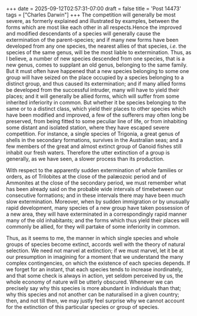 +++
date = 2025-09-12T02:57:31-07:00
draft = false
title = 'Post 14473'
tags = ["Charles Darwin"]
+++
The competition will generally be most severe, as formerly explained and illustrated by examples, between the forms which are most like each other in all respects.Hence the improved and modified descendants of a species will generally cause the extermination of the parent-species; and if many new forms have been developed from any one species, the nearest allies of that species, _i.e._ the species of the same genus, will be the most liable to extermination. Thus, as I believe, a number of new species descended from one species, that is a new genus, comes to supplant an old genus, belonging to the same family. But it must often have happened that a new species belonging to some one group will have seized on the place occupied by a species belonging to a distinct group, and thus caused its extermination; and if many allied forms be developed from the successful intruder, many will have to yield their places; and it will generally be allied forms, which will suffer from some inherited inferiority in common. But whether it be species belonging to the same or to a distinct class, which yield their places to other species which have been modified and improved, a few of the sufferers may often long be preserved, from being fitted to some peculiar line of life, or from inhabiting some distant and isolated station, where they have escaped severe competition. For instance, a single species of Trigonia, a great genus of shells in the secondary formations, survives in the Australian seas; and a few members of the great and almost extinct group of Ganoid fishes still inhabit our fresh waters. Therefore the utter extinction of a group is generally, as we have seen, a slower process than its production.

With respect to the apparently sudden extermination of whole families or orders, as of Trilobites at the close of the palæozoic period and of Ammonites at the close of the secondary period, we must remember what has been already said on the probable wide intervals of timebetween our consecutive formations; and in these intervals there may have been much slow extermination. Moreover, when by sudden immigration or by unusually rapid development, many species of a new group have taken possession of a new area, they will have exterminated in a correspondingly rapid manner many of the old inhabitants; and the forms which thus yield their places will commonly be allied, for they will partake of some inferiority in common.

Thus, as it seems to me, the manner in which single species and whole groups of species become extinct, accords well with the theory of natural selection. We need not marvel at extinction; if we must marvel, let it be at our presumption in imagining for a moment that we understand the many complex contingencies, on which the existence of each species depends. If we forget for an instant, that each species tends to increase inordinately, and that some check is always in action, yet seldom perceived by us, the whole economy of nature will be utterly obscured. Whenever we can precisely say why this species is more abundant in individuals than that; why this species and not another can be naturalised in a given country; then, and not till then, we may justly feel surprise why we cannot account for the extinction of this particular species or group of species.
